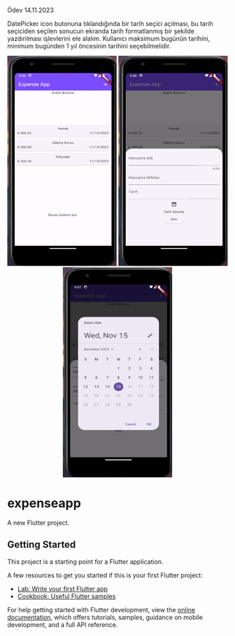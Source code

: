 Ödev 14.11.2023

DatePicker icon butonuna tıklandığında bir tarih seçici açılması, bu tarih seçiciden seçilen sonucun ekranda tarih formatlanmış bir şekilde yazdırılması işlevlerini ele alalım.
Kullanıcı maksimum bugünün tarihini, minimum bugünden 1 yıl öncesinin tarihini seçebilmelidir.

<p align="middle">

<img src="https://github.com/beyzakoser/flutter-workshops/blob/main/workshop7/expenseapp/img/datepicker.png" width="250" height="480">
<img src="https://github.com/beyzakoser/flutter-workshops/blob/main/workshop7/expenseapp/img/datepicker2.png" width="250" height="480">
<img src="https://github.com/beyzakoser/flutter-workshops/blob/main/workshop7/expenseapp/img/datepicker3.png" width="250" height="480">

</p>

# expenseapp

A new Flutter project.

## Getting Started

This project is a starting point for a Flutter application.

A few resources to get you started if this is your first Flutter project:

- [Lab: Write your first Flutter app](https://docs.flutter.dev/get-started/codelab)
- [Cookbook: Useful Flutter samples](https://docs.flutter.dev/cookbook)

For help getting started with Flutter development, view the
[online documentation](https://docs.flutter.dev/), which offers tutorials,
samples, guidance on mobile development, and a full API reference.
